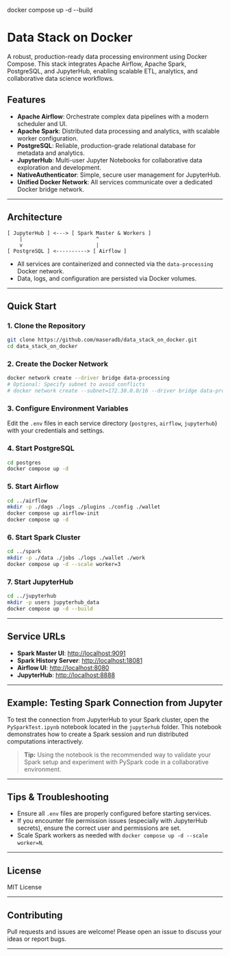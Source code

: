 docker compose up -d --build

# Data Stack on Docker

A robust, production-ready data processing environment using Docker Compose. This stack integrates Apache Airflow, Apache Spark, PostgreSQL, and JupyterHub, enabling scalable ETL, analytics, and collaborative data science workflows.

## Features

- **Apache Airflow**: Orchestrate complex data pipelines with a modern scheduler and UI.
- **Apache Spark**: Distributed data processing and analytics, with scalable worker configuration.
- **PostgreSQL**: Reliable, production-grade relational database for metadata and analytics.
- **JupyterHub**: Multi-user Jupyter Notebooks for collaborative data exploration and development.
- **NativeAuthenticator**: Simple, secure user management for JupyterHub.
- **Unified Docker Network**: All services communicate over a dedicated Docker bridge network.

---

## Architecture

```
[ JupyterHub ] <---> [ Spark Master & Workers ]
    |                        ^
    v                        |
[ PostgreSQL ] <----------> [ Airflow ]
```

- All services are containerized and connected via the `data-processing` Docker network.
- Data, logs, and configuration are persisted via Docker volumes.

---

## Quick Start

### 1. Clone the Repository

```bash
git clone https://github.com/maseradb/data_stack_on_docker.git
cd data_stack_on_docker
```

### 2. Create the Docker Network

```bash
docker network create --driver bridge data-processing
# Optional: Specify subnet to avoid conflicts
# docker network create --subnet=172.30.0.0/16 --driver bridge data-processing
```

### 3. Configure Environment Variables

Edit the `.env` files in each service directory (`postgres`, `airflow`, `jupyterhub`) with your credentials and settings.

### 4. Start PostgreSQL

```bash
cd postgres
docker compose up -d
```

### 5. Start Airflow

```bash
cd ../airflow
mkdir -p ./dags ./logs ./plugins ./config ./wallet
docker compose up airflow-init
docker compose up -d
```

### 6. Start Spark Cluster

```bash
cd ../spark
mkdir -p ./data ./jobs ./logs ./wallet ./work
docker compose up -d --scale worker=3
```

### 7. Start JupyterHub

```bash
cd ../jupyterhub
mkdir -p users jupyterhub_data
docker compose up -d --build
```

---

## Service URLs

- **Spark Master UI**: [http://localhost:9091](http://localhost:9091)
- **Spark History Server**: [http://localhost:18081](http://localhost:18081)
- **Airflow UI**: [http://localhost:8080](http://localhost:8080)
- **JupyterHub**: [http://localhost:8888](http://localhost:8888)

---


## Example: Testing Spark Connection from Jupyter

To test the connection from JupyterHub to your Spark cluster, open the `PySparkTest.ipynb` notebook located in the `jupyterhub` folder. This notebook demonstrates how to create a Spark session and run distributed computations interactively.

> **Tip:** Using the notebook is the recommended way to validate your Spark setup and experiment with PySpark code in a collaborative environment.

---

## Tips & Troubleshooting

- Ensure all `.env` files are properly configured before starting services.
- If you encounter file permission issues (especially with JupyterHub secrets), ensure the correct user and permissions are set.
- Scale Spark workers as needed with `docker compose up -d --scale worker=N`.

---

## License

MIT License

---

## Contributing

Pull requests and issues are welcome! Please open an issue to discuss your ideas or report bugs.

---
